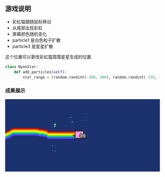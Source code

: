 ## 游戏说明
* 彩虹猫跟随鼠标移动
* 从尾部出现彩虹
* 屏幕颜色随机变化
* particle1 是白色粒子扩散
* particle3 是星星扩散

这个位置可以更改彩虹猫周围星星生成的位置
``` python
class NyanStar:
    def add_particles(self):
        star_range = (random.randint(-300, 300), random.randint(-150, 150))
```
### 成果展示
![img.png](img.png)
